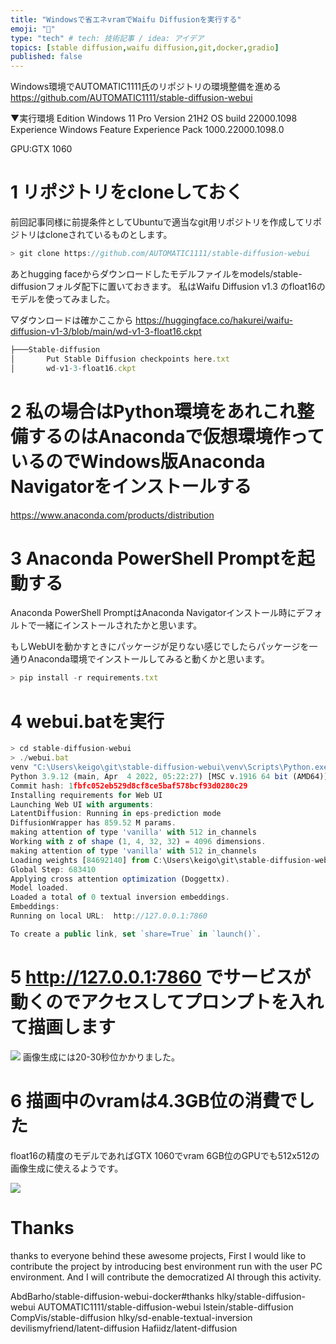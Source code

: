 ```yaml
---
title: "Windowsで省エネvramでWaifu Diffusionを実行する"
emoji: "🎃"
type: "tech" # tech: 技術記事 / idea: アイデア
topics: [stable diffusion,waifu diffusion,git,docker,gradio]
published: false
---
```

Windows環境でAUTOMATIC1111氏のリポジトリの環境整備を進める
https://github.com/AUTOMATIC1111/stable-diffusion-webui



▼実行環境
Edition	Windows 11 Pro
Version	21H2
OS build	22000.1098
Experience	Windows Feature Experience Pack 1000.22000.1098.0

GPU:GTX 1060


# 1 リポジトリをcloneしておく
前回記事同様に前提条件としてUbuntuで適当なgit用リポジトリを作成してリポジトリはcloneされているものとします。

```js
> git clone https://github.com/AUTOMATIC1111/stable-diffusion-webui
```

あとhugging faceからダウンロードしたモデルファイルをmodels/stable-diffusionフォルダ配下に置いておきます。
私はWaifu Diffusion v1.3 のfloat16のモデルを使ってみました。

▽ダウンロードは確かここから
https://huggingface.co/hakurei/waifu-diffusion-v1-3/blob/main/wd-v1-3-float16.ckpt

```js
├───Stable-diffusion
│       Put Stable Diffusion checkpoints here.txt
│       wd-v1-3-float16.ckpt
```

# 2 私の場合はPython環境をあれこれ整備するのはAnacondaで仮想環境作っているのでWindows版Anaconda Navigatorをインストールする
https://www.anaconda.com/products/distribution

# 3 Anaconda PowerShell Promptを起動する
Anaconda PowerShell PromptはAnaconda Navigatorインストール時にデフォルトで一緒にインストールされたかと思います。

もしWebUIを動かすときにパッケージが足りない感じでしたらパッケージを一通りAnaconda環境でインストールしてみると動くかと思います。
```js
> pip install -r requirements.txt
```

# 4 webui.batを実行
```js
> cd stable-diffusion-webui
> ./webui.bat
venv "C:\Users\keigo\git\stable-diffusion-webui\venv\Scripts\Python.exe"
Python 3.9.12 (main, Apr  4 2022, 05:22:27) [MSC v.1916 64 bit (AMD64)]
Commit hash: 1fbfc052eb529d8cf8ce5baf578bcf93d0280c29
Installing requirements for Web UI
Launching Web UI with arguments:
LatentDiffusion: Running in eps-prediction mode
DiffusionWrapper has 859.52 M params.
making attention of type 'vanilla' with 512 in_channels
Working with z of shape (1, 4, 32, 32) = 4096 dimensions.
making attention of type 'vanilla' with 512 in_channels
Loading weights [84692140] from C:\Users\keigo\git\stable-diffusion-webui\models\Stable-diffusion\wd-v1-3-float16.ckpt
Global Step: 683410
Applying cross attention optimization (Doggettx).
Model loaded.
Loaded a total of 0 textual inversion embeddings.
Embeddings:
Running on local URL:  http://127.0.0.1:7860

To create a public link, set `share=True` in `launch()`.

```

# 5 http://127.0.0.1:7860 でサービスが動くのでアクセスしてプロンプトを入れて描画します
![](https://storage.googleapis.com/zenn-user-upload/12ebf42e4d0f-20221106.png)
画像生成には20-30秒位かかりました。

# 6 描画中のvramは4.3GB位の消費でした

float16の精度のモデルであればGTX 1060でvram 6GB位のGPUでも512x512の画像生成に使えるようです。

![](https://storage.googleapis.com/zenn-user-upload/ba6e9d06f59d-20221106.png)

# Thanks
thanks to everyone behind these awesome projects, 
First I would like to contribute the project by introducing best environment run with the user PC environment.
And I will contribute the democratized AI through this activity.

AbdBarho/stable-diffusion-webui-docker#thanks
hlky/stable-diffusion-webui
AUTOMATIC1111/stable-diffusion-webui
lstein/stable-diffusion
CompVis/stable-diffusion
hlky/sd-enable-textual-inversion
devilismyfriend/latent-diffusion
Hafiidz/latent-diffusion